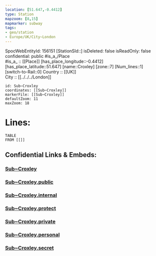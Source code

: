 ```yaml
---
location: [51.647,-0.4412] 
type: Station 
mapzoom: [8,15] 
mapmarker: subway 
tags:
- geo/station
- Europe/UK/City~London
---
```

SpocWebEntityId: 156151
[StationSId::] 
isDeleted: false
isReadOnly: false
confidential: public
#is_a_/Place  
#is_a_ :: [[Place]] 
[has_place_longitude::-0.4412] 
[has_place_latitude::51.647] 
[name::Croxley] 
[zone::7] 
[Num_lines::1] 
[switch-to-Rail::0] 
Country :: [[UK]]  
City :: [[../../../London]]  


```leaflet
id: Sub~Croxley
coordinates: [[Sub~Croxley]] 
markerFile: [[Sub~Croxley]] 
defaultZoom: 11 
maxZoom: 18
```


# Lines: 
```dataview
TABLE 
FROM [[]] 
```


## Confidential Links & Embeds: 

### [Sub~Croxley](/_Standards/Earth/Continent/Europe/Europe~North/UK/England/Regions~England/London,Greater/cities~GreaterLondon/Underground/Station/Sub~Croxley.md) 

### [Sub~Croxley.public](/_public/Earth/Continent/Europe/Europe~North/UK/England/Regions~England/London,Greater/cities~GreaterLondon/Underground/Station/Sub~Croxley.public.md) 

### [Sub~Croxley.internal](/_internal/Earth/Continent/Europe/Europe~North/UK/England/Regions~England/London,Greater/cities~GreaterLondon/Underground/Station/Sub~Croxley.internal.md) 

### [Sub~Croxley.protect](/_protect/Earth/Continent/Europe/Europe~North/UK/England/Regions~England/London,Greater/cities~GreaterLondon/Underground/Station/Sub~Croxley.protect.md) 

### [Sub~Croxley.private](/_private/Earth/Continent/Europe/Europe~North/UK/England/Regions~England/London,Greater/cities~GreaterLondon/Underground/Station/Sub~Croxley.private.md) 

### [Sub~Croxley.personal](/_personal/Earth/Continent/Europe/Europe~North/UK/England/Regions~England/London,Greater/cities~GreaterLondon/Underground/Station/Sub~Croxley.personal.md) 

### [Sub~Croxley.secret](/_secret/Earth/Continent/Europe/Europe~North/UK/England/Regions~England/London,Greater/cities~GreaterLondon/Underground/Station/Sub~Croxley.secret.md)

